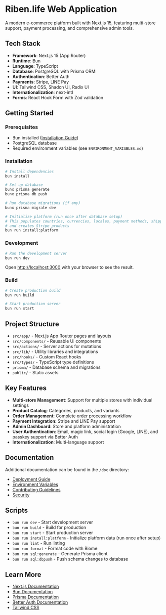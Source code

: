 # Riben.life Web Application

A modern e-commerce platform built with Next.js 15, featuring multi-store support, payment processing, and comprehensive admin tools.

## Tech Stack

- **Framework**: Next.js 15 (App Router)
- **Runtime**: Bun
- **Language**: TypeScript
- **Database**: PostgreSQL with Prisma ORM
- **Authentication**: Better Auth
- **Payments**: Stripe, LINE Pay
- **UI**: Tailwind CSS, Shadcn UI, Radix UI
- **Internationalization**: next-intl
- **Forms**: React Hook Form with Zod validation

## Getting Started

### Prerequisites

- Bun installed ([Installation Guide](https://bun.sh))
- PostgreSQL database
- Required environment variables (see `ENVIRONMENT_VARIABLES.md`)

### Installation

```bash
# Install dependencies
bun install

# Set up database
bunx prisma generate
bunx prisma db push

# Run database migrations (if any)
bunx prisma migrate dev

# Initialize platform (run once after database setup)
# This populates countries, currencies, locales, payment methods, shipping methods,
# and creates Stripe products
bun run install:platform
```

### Development

```bash
# Run the development server
bun run dev
```

Open [http://localhost:3000](http://localhost:3000) with your browser to see the result.

### Build

```bash
# Create production build
bun run build

# Start production server
bun run start
```

## Project Structure

- `src/app/` - Next.js App Router pages and layouts
- `src/components/` - Reusable UI components
- `src/actions/` - Server actions for mutations
- `src/lib/` - Utility libraries and integrations
- `src/hooks/` - Custom React hooks
- `src/types/` - TypeScript type definitions
- `prisma/` - Database schema and migrations
- `public/` - Static assets

## Key Features

- **Multi-store Management**: Support for multiple stores with individual settings
- **Product Catalog**: Categories, products, and variants
- **Order Management**: Complete order processing workflow
- **Payment Integration**: Stripe and LINE Pay support
- **Admin Dashboard**: Store and platform administration
- **User Authentication**: Email, magic link, social login (Google, LINE), and passkey support via Better Auth
- **Internationalization**: Multi-language support

## Documentation

Additional documentation can be found in the `/doc` directory:

- [Deployment Guide](../doc/DEPLOYMENT.md)
- [Environment Variables](../doc/ENVIRONMENT_VARIABLES.md)
- [Contributing Guidelines](../doc/CONTRIBUTING.md)
- [Security](../doc/SECURITY.md)

## Scripts

- `bun run dev` - Start development server
- `bun run build` - Build for production
- `bun run start` - Start production server
- `bun run install:platform` - Initialize platform data (run once after setup)
- `bun run lint` - Run linting
- `bun run format` - Format code with Biome
- `bun run sql:generate` - Generate Prisma client
- `bun run sql:dbpush` - Push schema changes to database

## Learn More

- [Next.js Documentation](https://nextjs.org/docs)
- [Bun Documentation](https://bun.sh/docs)
- [Prisma Documentation](https://www.prisma.io/docs)
- [Better Auth Documentation](https://www.better-auth.com/docs)
- [Tailwind CSS](https://tailwindcss.com/docs)

